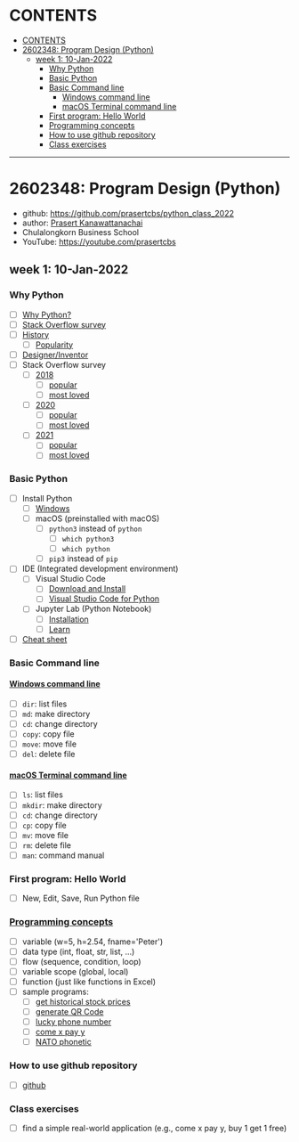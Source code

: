 # CONTENTS
- [CONTENTS](#contents)
- [2602348: Program Design (Python)](#2602348-program-design-python)
  - [week 1: 10-Jan-2022](#week-1-10-jan-2022)
    - [Why Python](#why-python)
    - [Basic Python](#basic-python)
    - [Basic Command line](#basic-command-line)
      - [Windows command line](#windows-command-line)
      - [macOS Terminal command line](#macos-terminal-command-line)
    - [First program: Hello World](#first-program-hello-world)
    - [Programming concepts](#programming-concepts)
    - [How to use github repository](#how-to-use-github-repository)
    - [Class exercises](#class-exercises)

---
# 2602348: Program Design (Python)
* github: https://github.com/prasertcbs/python_class_2022
* author: [Prasert Kanawattanachai](mailto:prasert.k@chula.ac.th)
* Chulalongkorn Business School
* YouTube: https://youtube.com/prasertcbs
## week 1: 10-Jan-2022
### Why Python
* [ ] [Why Python?](https://realpython.com/world-class-companies-using-python/)
* [ ] [Stack Overflow survey](https://insights.stackoverflow.com/survey/2021#most-popular-technologies)
* [ ] [History](https://en.wikipedia.org/wiki/Python_(programming_language))
  * [ ] [Popularity](https://en.wikipedia.org/wiki/Python_(programming_language)#Popularity)
* [ ] [Designer/Inventor](https://en.wikipedia.org/wiki/Guido_van_Rossum)
* [ ] Stack Overflow survey
  * [ ] [2018](https://insights.stackoverflow.com/survey/2018#technology)
    * [ ] [popular](https://insights.stackoverflow.com/survey/2018#technology-_-databases)
    * [ ] [most loved](https://insights.stackoverflow.com/survey/2018#technology-_-most-loved-dreaded-and-wanted-databases)
  * [ ] [2020](https://insights.stackoverflow.com/survey/2020#most-popular-technologies)
    * [ ] [popular](https://insights.stackoverflow.com/survey/2020#technology-databases)
    * [ ] [most loved](https://insights.stackoverflow.com/survey/2020#technology-most-loved-dreaded-and-wanted-databases)
  * [ ] [2021](https://insights.stackoverflow.com/survey/2021#technology-most-popular-technologies)
    * [ ] [popular](https://insights.stackoverflow.com/survey/2021#section-most-popular-technologies-databases)
    * [ ] [most loved](https://insights.stackoverflow.com/survey/2021#section-most-popular-technologies-databases)
### Basic Python
* [ ] Install Python
  * [ ] [Windows](https://youtu.be/NxIwWGKuSco)
  * [ ] macOS (preinstalled with macOS)
    * [ ] `python3` instead of `python`
      * [ ] `which python3`
      * [ ] `which python`
    * [ ] `pip3` instead of `pip`
* [ ] IDE (Integrated development environment)
  * [ ] Visual Studio Code
    * [ ] [Download and Install](https://www.youtube.com/playlist?list=PLoTScYm9O0GEo8pnhJb-m-MGVGDvGb4bB)
    * [ ] [Visual Studio Code for Python](https://www.youtube.com/watch?v=D2Q_P5BcgpU&list=PLoTScYm9O0GE-HoYQYU2lsIQblP430ypV)
  * [ ] Jupyter Lab (Python Notebook)
    * [ ] [Installation](https://www.youtube.com/watch?v=TAZluNvUgds&list=PLoTScYm9O0GEour5CiwfSnoutg3RyA76O&index=2)
    * [ ] [Learn](https://www.youtube.com/watch?v=3PkMNsUCAM0&list=PLoTScYm9O0GEour5CiwfSnoutg3RyA76O)
* [ ] [Cheat sheet](https://cheatography.com/sschaub/cheat-sheets/essential-python/)
### Basic Command line
#### [Windows command line](https://www.youtube.com/watch?v=C5fCLAA7Mmc&list=PLoTScYm9O0GGpQRdTu3Y8sGA8MsBuojhV)
* [ ] `dir`: list files
* [ ] `md`: make directory
* [ ] `cd`: change directory
* [ ] `copy`: copy file
* [ ] `move`: move file
* [ ] `del`: delete file
#### [macOS Terminal command line](https://www.youtube.com/watch?v=-5SI3xFM_3E&list=PLoTScYm9O0GGWXd_4sYsADmM4og6vU1Zh)
* [ ] `ls`: list files
* [ ] `mkdir`: make directory
* [ ] `cd`: change directory
* [ ] `cp`: copy file
* [ ] `mv`: move file
* [ ] `rm`: delete file
* [ ] `man`: command manual
### First program: Hello World
* [ ] New, Edit, Save, Run Python file
### [Programming concepts](https://www.youtube.com/watch?v=bu6kwrpOqFM&list=PLoTScYm9O0GH4YQs9t4tf2RIYolHt_YwW)
* [ ] variable (w=5, h=2.54, fname='Peter')
* [ ] data type (int, float, str, list, ...)
* [ ] flow (sequence, condition, loop)
* [ ] variable scope (global, local)
* [ ] function (just like functions in Excel)
* [ ] sample programs:
  * [ ] [get historical stock prices](https://www.youtube.com/watch?v=U2YMOfGcsvg)
  * [ ] [generate QR Code](https://youtu.be/zjGXl3iLCs8)
  * [ ] [lucky phone number](https://youtu.be/OK5lP47wd3k)
  * [ ] [come x pay y](https://youtu.be/qqk0iTdmeTA)
  * [ ] [NATO phonetic](https://youtu.be/3sofYly_vxA)
### How to use github repository
* [ ] [github](https://www.youtube.com/watch?v=hSQgAA8bj6I&list=PLoTScYm9O0GGsV1ZAyP4m_iyAbflQrKrX)
### Class exercises
* [ ] find a simple real-world application (e.g., come x pay y, buy 1 get 1 free) 
